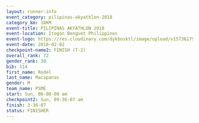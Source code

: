 ```yaml
---
layout: runner-info 
event_category: pilipinas-akyathlon-2018 
category_km: 10KM 
event-title: PILIPINAS AKYATHLON 2018 
event-location: Itogon Benguet Philippines 
event-logo: https://res.cloudinary.com/dykbosktl/image/upload/v1573617968/Logo/akyathlon-logo-new_ifndai.png 
event-date: 2018-02-02 
checkpoint-name2: FINISH (T-2) 
overall_rank: 72
gender_rank: 30
bib: 114
first_name: Rodel
last_name: Macapanas
gender: M
team_name: PSME
start: Sun, 06-00-00 am
checkpoint2: Sun, 09-36-07 am
finish: 3-36-07
status: FINISHER
---
```

